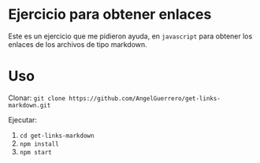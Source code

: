 # Ejercicio para obtener enlaces

Este es un ejercicio que me pidieron ayuda, en `javascript` para obtener los enlaces de los archivos de tipo markdown.

# Uso

Clonar: `git clone https://github.com/AngelGuerrero/get-links-markdown.git`

Ejecutar: 

1. `cd get-links-markdown`
2. `npm install`
3. `npm start`

